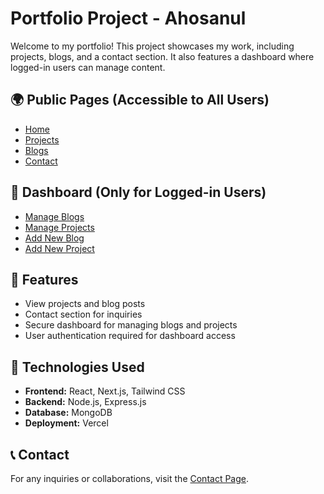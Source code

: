 # Portfolio Project - Ahosanul

Welcome to my portfolio! This project showcases my work, including projects, blogs, and a contact section. It also features a dashboard where logged-in users can manage content.

## 🌍 Public Pages (Accessible to All Users)

- [Home](https://ahosanul.vercel.app/)
- [Projects](https://ahosanul.vercel.app/projects)
- [Blogs](https://ahosanul.vercel.app/blogs)
- [Contact](https://ahosanul.vercel.app/contact)

## 🔐 Dashboard (Only for Logged-in Users)

- [Manage Blogs](https://ahosanul.vercel.app/dashboard/blogs)
- [Manage Projects](https://ahosanul.vercel.app/dashboard/projects)
- [Add New Blog](https://ahosanul.vercel.app/dashboard/add-blog)
- [Add New Project](https://ahosanul.vercel.app/dashboard/add-project)

## 🚀 Features

- View projects and blog posts
- Contact section for inquiries
- Secure dashboard for managing blogs and projects
- User authentication required for dashboard access

## 📌 Technologies Used

- **Frontend:** React, Next.js, Tailwind CSS
- **Backend:** Node.js, Express.js
- **Database:** MongoDB
- **Deployment:** Vercel

## 📞 Contact

For any inquiries or collaborations, visit the [Contact Page](https://ahosanul.vercel.app/contact).
